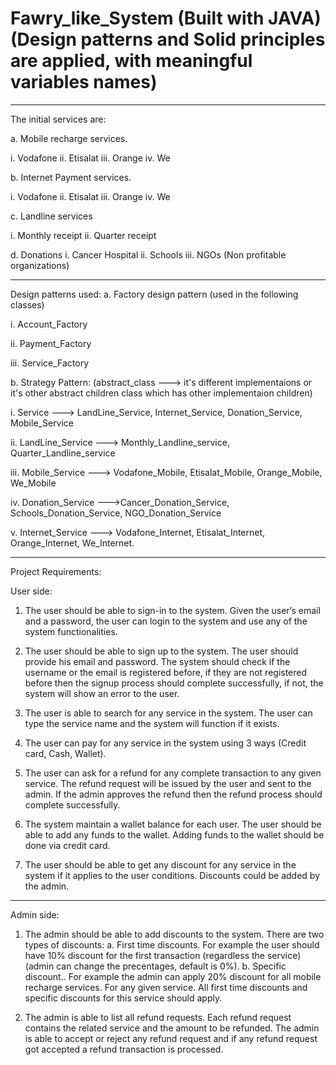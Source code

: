 # Fawry_like_System (Built with JAVA) (Design patterns and Solid principles are applied, with meaningful variables names)
----------------------------------------------------------------------------
The initial services are:

a. Mobile recharge services.

  i. Vodafone   ii. Etisalat   iii. Orange    iv. We
  
b. Internet Payment services.

  i. Vodafone   ii. Etisalat   iii. Orange   iv. We

c. Landline services

  i. Monthly receipt    ii. Quarter receipt
  
d. Donations
  i. Cancer Hospital    ii. Schools   iii. NGOs (Non profitable organizations)

----------------------------------------------------------------------------
Design patterns used:
a. Factory design pattern (used in the following classes)

  i. Account_Factory

  ii. Payment_Factory

  iii. Service_Factory 

b. Strategy Pattern: (abstract_class ---> it's different implementaions or it's other abstract children class which has other implementaion children)

  i. Service ---> LandLine_Service, Internet_Service, Donation_Service, Mobile_Service

  ii. LandLine_Service ---> Monthly_Landline_service, Quarter_Landline_service

  iii. Mobile_Service ---> Vodafone_Mobile, Etisalat_Mobile, Orange_Mobile, We_Mobile

  iv. Donation_Service --->Cancer_Donation_Service, Schools_Donation_Service, NGO_Donation_Service

  v. Internet_Service ---> Vodafone_Internet, Etisalat_Internet, Orange_Internet, We_Internet.
  
----------------------------------------------------------------------------
Project Requirements:

User side:

1. The user should be able to sign-in to the system. Given the user’s email and a
password, the user can login to the system and use any of the system functionalities.

2. The user should be able to sign up to the system. The user should provide his email and password.
The system should check if the username or the email is registered before,
if they are not registered before then the signup process should complete successfully, if not, the system will show an error to the user.

3. The user is able to search for any service in the system. The user can type the
service name and the system will function if it exists.

4. The user can pay for any service in the system using 3 ways (Credit card, Cash, Wallet).

5. The user can ask for a refund for any complete transaction to any given service. The
refund request will be issued by the user and sent to the admin. If the admin approves
the refund then the refund process should complete successfully.

6. The system maintain a wallet balance for each user. The user should be able to add any
funds to the wallet. Adding funds to the wallet should be done via credit card.

7. The user should be able to get any discount for any service in the system if it applies to the user conditions. Discounts
could be added by the admin.

----------------------------------------------------------------------------
Admin side:

1. The admin should be able to add discounts to the system. There are two types of
discounts:
a. First time discounts. For example the user should have 10% discount for the first
transaction (regardless the service) (admin can change the precentages, default is 0%).
b. Specific discount.. For example the admin can apply 20% discount for all mobile
recharge services.
For any given service. All first time discounts and specific discounts for this service should
apply.

2. The admin is able to list all refund requests. Each refund request contains
the related service and the amount to be refunded. The admin is able to accept
or reject any refund request and if any refund request got accepted a refund transaction
is processed.
